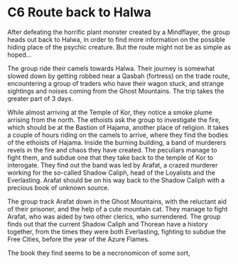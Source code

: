 # C6 Route back to Halwa



After defeating the horrific plant monster created by a Mindflayer, the group heads out back to Halwa, in order to find more information on the possible hiding place of the psychic creature. But the route might not be as simple as hoped...

The group ride their camels towards Halwa. Their journey is somewhat slowed down by getting robbed near a Qasbah \(fortress\) on the trade route, encountering a group of traders who have their wagon stuck, and strange sightings and noises coming from the Ghost Mountains. The trip takes the greater part of 3 days. 

While almost arriving at the Temple of Kor, they notice a smoke plume arrising from the north. The ethoists ask the group to investigate the fire, which should be at the Bastion of Hajama, another place of religion. It takes a couple of hours riding on the camels to arrive, where they find the bodies of the ethoists of Hajama. Inside the burning building, a band of murderers revels in the fire and chaos they have created. The peculiars manage to fight them, and subdue one that they take back to the temple of Kor to interogate. They find out the band was led by Arafat, a crazed murderer working for the so-called Shadow Caliph, head of the Loyalists and the Everlasting. Arafat should be on his way back to the Shadow Caliph with a precious book of unknown source. 

The group track Arafat down in the Ghost Mountains, with the reluctant aid of their prisoner, and the help of a cute mountain cat. They manage to fight Arafat, who was aided by two other clerics, who surrendered. The group finds out that the current Shadow Caliph and Thorean have a history together, from the times they were both Everlasting, fighting to subdue the Free Cities, before the year of the Azure Flames. 

The book they find seems to be a necronomicon of some sort, 



